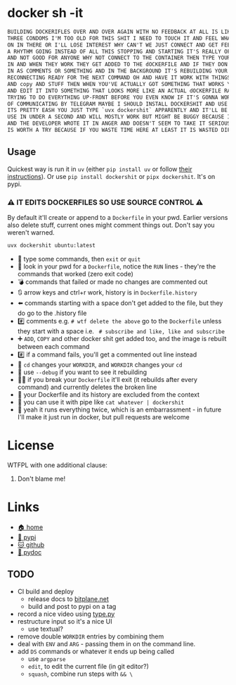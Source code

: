 # docker sh -it

```txt
BUILDING DOCKERIFLES OVER AND OVER AGAIN WITH NO FEEDBACK AT ALL IS LIKE WEARING
THREE CONDOMS I'M TOO OLD FOR THIS SHIT I NEED TO TOUCH IT AND FEEL WHAT'S GOING
ON IN THERE OR I'LL LOSE INTEREST WHY CAN'T WE JUST CONNECT AND GET FEEDBACK AND
A RHYTHM GOING INSTEAD OF ALL THIS STOPPING AND STARTING IT'S REALLY OFF-PUTTING
AND NOT GOOD FOR ANYONE WHY NOT CONNECT TO THE CONTAINER THEN TYPE YOUR COMMANDS
IN AND WHEN THEY WORK THEY GET ADDED TO THE dOCKERFILE AND IF THEY DON'T THEY GO
IN AS COMMENTS OR SOMETHING AND IN THE BACKGROUND IT'S REBUILDING YOUR IMAGE AND
RECONNECTING READY FOR THE NEXT COMMAND OH AND HAVE IT WORK WITH THINGS LIKE add
AND copy AND STUFF THEN WHEN YOU'VE ACTUALLY GOT SOMETHING THAT WORKS YOU CAN GO
AND EDIT IT INTO SOMETHING THAT LOOKS MORE LIKE AN ACTUAL dOCKERFILE RATHER THAN
TRYING TO DO EVERYTHING UP-FRONT BEFORE YOU EVEN KNOW IF IT'S GONNA WORK INSTEAD
OF COMMUNICATING BY TELEGRAM MAYBE I SHOULD INSTALL DOCKERSHIT AND USE THAT YEAH
ITS PRETTY EASH YOU JUST TYPE `uvx dockershit` APPARENTLY AND IT'LL BE READY FOR
USE IN UNDER A SECOND AND WILL MOSTLY WORK BUT MIGHT BE BUGGY BECAUSE ITS NEWISH
AND THE DEVELOPER WROTE IT IN ANGER AND DOESN'T SEEM TO TAKE IT SERIOUSLY BUT IT
IS WORTH A TRY BECAUSE IF YOU WASTE TIME HERE AT LEAST IT IS WASTED DIFFERENTLY.
```

## Usage

Quickest way is run it in `uv` (either `pip install uv` or follow
[their instructions](https://github.com/astral-sh/uv)). Or use
`pip install dockershit` or `pipx dockershit`. It's on pypi.

### ⚠️ IT EDITS DOCKERFILES SO USE SOURCE CONTROL ⚠️

By default it'll create or append to a `Dockerfile` in your pwd. Earlier
versions also delete stuff, current ones might comment things out. Don't say
you weren't warned.

```bash
uvx dockershit ubuntu:latest
```

* 🔢 type some commands, then `exit` or `quit`
* 👀 look in your pwd for a `Dockerfile`, notice the `RUN` lines - they're the
  commands that worked (zero exit code)
* 💣 commands that failed or made no changes are commented out
* 🔃 arrow keys and ctrl+r work, history is in `Dockerfile.history`
* ⬅️ commands starting with a space don't get added to the file, but they do go to
  the .history file
* #️⃣ comments e.g. `# wtf delete the above` go to the `Dockerfile` unless they
  start with a space i.e. ` # subscribe and like, like and subscribe`
* ➕ `ADD`, `COPY` and other docker shit get added too, and the image is rebuilt
  between each command
* #️⃣ if a command fails, you'll get a commented out line instead
* 🚶 `cd` changes your `WORKDIR`, and `WORKDIR` changes your `cd`
* 🐛 use `--debug` if you want to see it rebuilding
* ⛓️‍💥 if you break your `Dockerfile` it'll exit (it rebuilds after every command)
  and currently deletes the broken line
* 🚫 your Dockerfile and its history are excluded from the context
* 🪈 you can use it with pipe like `cat whatever | dockershit`
* 💩 yeah it runs everything twice, which is an embarrassment - in future I'll make
  it just run in docker, but pull requests are welcome

# License

WTFPL with one additional clause:

1. Don't blame me!

# Links

* [🏠 home](https://bitlpane.net/dev/python/dockershit)
* [🐍 pypi](https://pypi.org/project/dockershit)
* [🐱 github](https://github.com/bitplane/dockershit)
* [📖 pydoc](https://bitplane.net/dev/python/dockershit/pydoc)

## TODO

* CI build and deploy
  * release docs to [bitplane.net](https://bitplane.net/dev/python/)
  * build and post to pypi on a tag
* record a nice video using [type.py](https://github.com/bitplane/asciinema-fx)
* restructure input so it's a nice UI
  * use textual?
* remove double `WORKDIR` entries by combining them
* deal with `ENV` and `ARG` - passing them in on the command line.
* add `DS` commands or whatever it ends up being called
  * use `argparse`
  * `edit`, to edit the current file (in git editor?)
  * `squash`, combine run steps with `&& \`
